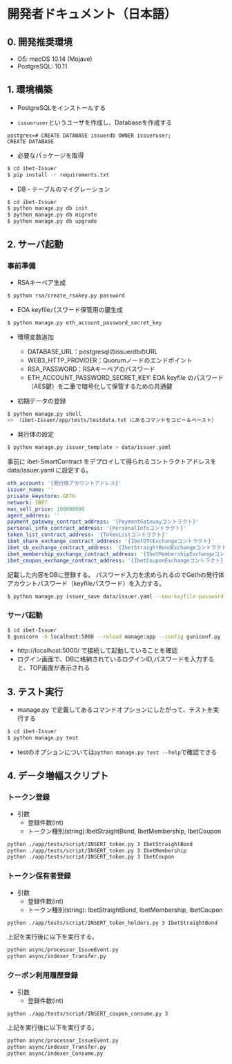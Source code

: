# 開発者ドキュメント（日本語）

## 0. 開発推奨環境

* OS: macOS 10.14 (Mojave)
* PostgreSQL: 10.11

## 1. 環境構築

* PostgreSQLをインストールする

* `issueruser`というユーザを作成し、Databaseを作成する
```
postgres=# CREATE DATABASE issuerdb OWNER issueruser;
CREATE DATABASE
```

* 必要なパッケージを取得
```bash
$ cd ibet-Issuer
$ pip install -r requirements.txt
```

* DB・テーブルのマイグレーション
```bash
$ cd ibet-Issuer
$ python manage.py db init
$ python manage.py db migrate
$ python manage.py db upgrade
```

## 2. サーバ起動

### 事前準備

* RSAキーペア生成
```bash
$ python rsa/create_rsakey.py password
```

* EOA keyfileパスワード保管用の鍵生成
```bash
$ python manage.py eth_account_password_secret_key
```

* 環境変数追加
    * DATABASE_URL：postgresqlのissuerdbのURL
    * WEB3_HTTP_PROVIDER：Quorumノードのエンドポイント
    * RSA_PASSWORD：RSAキーペアのパスワード
    * ETH_ACCOUNT_PASSWORD_SECRET_KEY: EOA keyfile のパスワード（AES鍵）を二重で暗号化して保管するための共通鍵

* 初期データの登録
```bash
$ python manage.py shell
>> （ibet-Issuer/app/tests/testdata.txt にあるコマンドをコピー＆ペースト）
```

* 発行体の設定
```bash
$ python manage.py issuer_template > data/issuer.yaml
```

事前に ibet-SmartContract をデプロイして得られるコントラクトアドレスを data/issuer.yaml に設定する。
```yaml
eth_account: '{発行体アカウントアドレス}'
issuer_name: ''
private_keystore: GETH
network: IBET
max_sell_price: 100000000
agent_address: ''
payment_gateway_contract_address: '{PaymentGatewayコントラクト}'
personal_info_contract_address: '{PersonalInfoコントラクト}'
token_list_contract_address: '{TokenListコントラクト}'
ibet_share_exchange_contract_address: '{IbetOTCExchangeコントラクト}'
ibet_sb_exchange_contract_address: '{IbetStraightBondExchangeコントラクト}'
ibet_membership_exchange_contract_address: '{IbetMembershipExchangeコントラクト}'
ibet_coupon_exchange_contract_address: '{IbetCouponExchangeコントラクト}'
```

記載した内容をDBに登録する。
パスワード入力を求められるのでGethの発行体アカウントパスワード（keyfileパスワード）を入力する。
```bash
$ python manage.py issuer_save data/issuer.yaml --eoa-keyfile-password --rsa-privatekey data/rsa/private.pem
```

###  サーバ起動
```bash
$ cd ibet-Issuer
$ gunicorn -b localhost:5000 --reload manage:app --config guniconf.py
```
* http://localhost:5000/ で接続して起動していることを確認
* ログイン画面で、DBに格納されているログインID,パスワードを入力すると、TOP画面が表示される


## 3. テスト実行
* manage.py で定義してあるコマンドオプションにしたがって、テストを実行する
```bash
$ cd ibet-Issuer
$ python manage.py test
```
* testのオプションについては`python manage.py test --help`で確認できる


## 4. データ増幅スクリプト
### トークン登録
* 引数
    - 登録件数(int)
    - トークン種別(string):IbetStraightBond, IbetMembership, IbetCoupon

```bash
python ./app/tests/script/INSERT_token.py 3 IbetStraightBond
python ./app/tests/script/INSERT_token.py 3 IbetMembership
python ./app/tests/script/INSERT_token.py 3 IbetCoupon
```

### トークン保有者登録
* 引数
    - 登録件数(int)
    - トークン種別(string): IbetStraightBond, IbetMembership, IbetCoupon

```bash
python ./app/tests/script/INSERT_token_holders.py 3 IbetStraightBond
```

上記を実行後に以下を実行する。

```bash
python async/processor_IssueEvent.py
python async/indexer_Transfer.py
```

### クーポン利用履歴登録
* 引数
    - 登録件数(int)

```bash
python ./app/tests/script/INSERT_coupon_consume.py 3
```

上記を実行後に以下を実行する。

```bash
python async/processor_IssueEvent.py
python async/indexer_Transfer.py
python async/indexer_Consume.py
```

